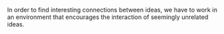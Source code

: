 In order to find interesting connections between ideas, we have to work in an environment that encourages the interaction of seemingly unrelated ideas. 